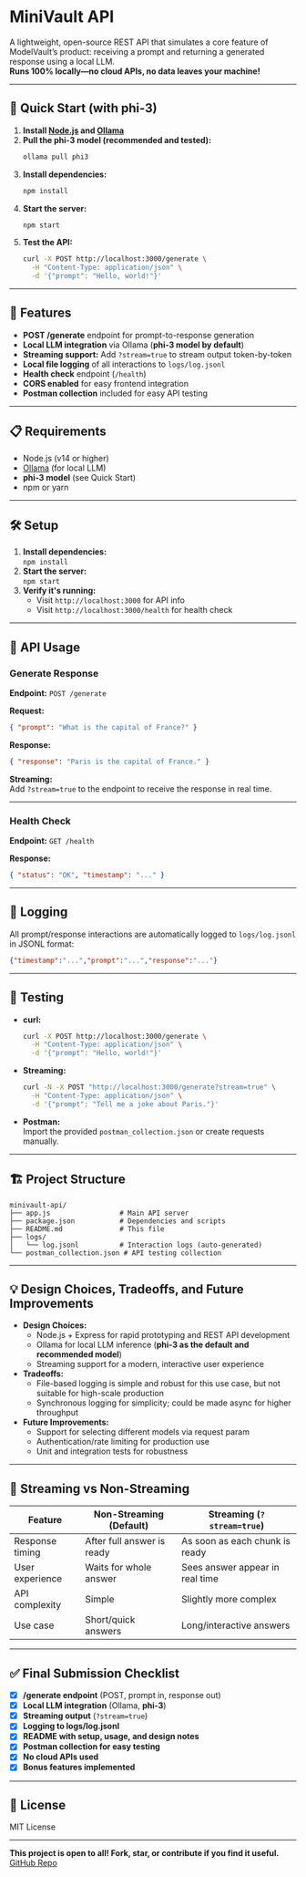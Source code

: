 # MiniVault API

A lightweight, open-source REST API that simulates a core feature of ModelVault’s product: receiving a prompt and returning a generated response using a local LLM.  
**Runs 100% locally—no cloud APIs, no data leaves your machine!**

---

## 🚀 Quick Start (with phi-3)

1. **Install [Node.js](https://nodejs.org/) and [Ollama](https://ollama.com/download)**
2. **Pull the phi-3 model (recommended and tested):**
   ```sh
   ollama pull phi3
   ```
3. **Install dependencies:**
   ```sh
   npm install
   ```
4. **Start the server:**
   ```sh
   npm start
   ```
5. **Test the API:**
   ```sh
   curl -X POST http://localhost:3000/generate \
     -H "Content-Type: application/json" \
     -d '{"prompt": "Hello, world!"}'
   ```

---

## 🌟 Features

- **POST /generate** endpoint for prompt-to-response generation
- **Local LLM integration** via Ollama (**phi-3 model by default**)
- **Streaming support:** Add `?stream=true` to stream output token-by-token
- **Local file logging** of all interactions to `logs/log.jsonl`
- **Health check** endpoint (`/health`)
- **CORS enabled** for easy frontend integration
- **Postman collection** included for easy API testing

---

## 📋 Requirements

- Node.js (v14 or higher)
- [Ollama](https://ollama.com/download) (for local LLM)
- **phi-3 model** (see Quick Start)
- npm or yarn

---

## 🛠️ Setup

1. **Install dependencies:**  
   `npm install`
2. **Start the server:**  
   `npm start`
3. **Verify it's running:**  
   - Visit `http://localhost:3000` for API info  
   - Visit `http://localhost:3000/health` for health check

---

## 📡 API Usage

### Generate Response

**Endpoint:** `POST /generate`

**Request:**
```json
{ "prompt": "What is the capital of France?" }
```
**Response:**
```json
{ "response": "Paris is the capital of France." }
```

**Streaming:**  
Add `?stream=true` to the endpoint to receive the response in real time.

---

### Health Check

**Endpoint:** `GET /health`

**Response:**
```json
{ "status": "OK", "timestamp": "..." }
```

---

## 📝 Logging

All prompt/response interactions are automatically logged to `logs/log.jsonl` in JSONL format:
```json
{"timestamp":"...","prompt":"...","response":"..."}
```

---

## 🧪 Testing

- **curl:**  
  ```sh
  curl -X POST http://localhost:3000/generate \
    -H "Content-Type: application/json" \
    -d '{"prompt": "Hello, world!"}'
  ```
- **Streaming:**  
  ```sh
  curl -N -X POST "http://localhost:3000/generate?stream=true" \
    -H "Content-Type: application/json" \
    -d '{"prompt": "Tell me a joke about Paris."}'
  ```
- **Postman:**  
  Import the provided `postman_collection.json` or create requests manually.

---

## 🏗️ Project Structure

```
minivault-api/
├── app.js                 # Main API server
├── package.json           # Dependencies and scripts
├── README.md              # This file
├── logs/
│   └── log.jsonl          # Interaction logs (auto-generated)
└── postman_collection.json # API testing collection
```

---

## 💡 Design Choices, Tradeoffs, and Future Improvements

- **Design Choices:**  
  - Node.js + Express for rapid prototyping and REST API development  
  - Ollama for local LLM inference (**phi-3 as the default and recommended model**)  
  - Streaming support for a modern, interactive user experience
- **Tradeoffs:**  
  - File-based logging is simple and robust for this use case, but not suitable for high-scale production  
  - Synchronous logging for simplicity; could be made async for higher throughput
- **Future Improvements:**  
  - Support for selecting different models via request param  
  - Authentication/rate limiting for production use  
  - Unit and integration tests for robustness

---

## 🚀 Streaming vs Non-Streaming

| Feature         | Non-Streaming (Default)    | Streaming (`?stream=true`)        |
|-----------------|---------------------------|-----------------------------------|
| Response timing | After full answer is ready | As soon as each chunk is ready    |
| User experience | Waits for whole answer     | Sees answer appear in real time   |
| API complexity  | Simple                    | Slightly more complex             |
| Use case        | Short/quick answers        | Long/interactive answers          |

---

## ✅ Final Submission Checklist

- [x] **/generate endpoint** (POST, prompt in, response out)
- [x] **Local LLM integration** (Ollama, **phi-3**)
- [x] **Streaming output** (`?stream=true`)
- [x] **Logging to logs/log.jsonl**
- [x] **README with setup, usage, and design notes**
- [x] **Postman collection for easy testing**
- [x] **No cloud APIs used**
- [x] **Bonus features implemented**

---

## 📄 License

MIT License

---

**This project is open to all! Fork, star, or contribute if you find it useful.**  
[GitHub Repo](https://github.com/somilshivhare/minivault-api)


